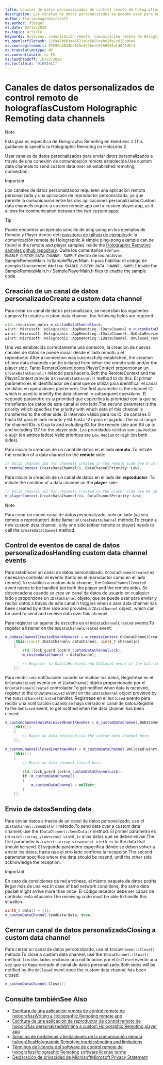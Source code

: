 ```yaml
---
title: Canales de datos personalizados de control remoto de holografías
description: Los canales de datos personalizados se pueden usar para enviar datos de usuario a través de la conexión de Holographic Remoting ya establecida.
author: florianbagarmicrosoft
ms.author: flbagar
ms.date: 03/11/2020
ms.topic: article
keywords: HoloLens, comunicación remota, comunicación remota de Holographic
ms.openlocfilehash: 12fa47b6b3a46521a9e6029cab61fa1c628c06e9
ms.sourcegitcommit: 09599b4034be825e4536eeb9566968afd021d5f3
ms.translationtype: MT
ms.contentlocale: es-ES
ms.lasthandoff: 10/03/2020
ms.locfileid: "91691411"
---
```

# <a name="custom-holographic-remoting-data-channels"></a><span data-ttu-id="ca144-104">Canales de datos personalizados de control remoto de holografías</span><span class="sxs-lookup"><span data-stu-id="ca144-104">Custom Holographic Remoting data channels</span></span>

>[!NOTE]
><span data-ttu-id="ca144-105">Esta guía es específica de Holographic Remoting en HoloLens 2.</span><span class="sxs-lookup"><span data-stu-id="ca144-105">This guidance is specific to Holographic Remoting on HoloLens 2.</span></span>

<span data-ttu-id="ca144-106">Usar canales de datos personalizados para enviar datos personalizados a través de una conexión de comunicación remota establecida.</span><span class="sxs-lookup"><span data-stu-id="ca144-106">Use custom data channels to send custom data over an established remoting connection.</span></span>

>[!IMPORTANT]
><span data-ttu-id="ca144-107">Los canales de datos personalizados requieren una aplicación remota personalizada y una aplicación de reproductor personalizada, ya que permite la comunicación entre las dos aplicaciones personalizadas.</span><span class="sxs-lookup"><span data-stu-id="ca144-107">Custom data channels require a custom remote app and a custom player app, as it allows for communication between the two custom apps.</span></span>

>[!TIP]
><span data-ttu-id="ca144-108">Puede encontrar un ejemplo sencillo de ping-pong en los ejemplos de Remote y Player dentro del [repositorio de github de ejemplos](https://github.com/microsoft/MixedReality-HolographicRemoting-Samples)de la comunicación remota de Holographic.</span><span class="sxs-lookup"><span data-stu-id="ca144-108">A simple ping-pong example can be found in the remote and player samples inside the [Holographic Remoting samples github repository](https://github.com/microsoft/MixedReality-HolographicRemoting-Samples).</span></span> <span data-ttu-id="ca144-109">Quite los comentarios ```#define ENABLE_CUSTOM_DATA_CHANNEL_SAMPLE``` dentro de los archivos SampleRemoteMain. h/SamplePlayerMain. h para habilitar el código de ejemplo.</span><span class="sxs-lookup"><span data-stu-id="ca144-109">Uncomment ```#define ENABLE_CUSTOM_DATA_CHANNEL_SAMPLE``` inside the SampleRemoteMain.h / SamplePlayerMain.h files to enable the sample code.</span></span>


## <a name="create-a-custom-data-channel"></a><span data-ttu-id="ca144-110">Creación de un canal de datos personalizado</span><span class="sxs-lookup"><span data-stu-id="ca144-110">Create a custom data channel</span></span>


<span data-ttu-id="ca144-111">Para crear un canal de datos personalizado, se necesitan los siguientes campos:</span><span class="sxs-lookup"><span data-stu-id="ca144-111">To create a custom data channel, the following fields are required:</span></span>
```cpp
std::recursive_mutex m_customDataChannelLock;
winrt::Microsoft::Holographic::AppRemoting::IDataChannel m_customDataChannel = nullptr;
winrt::Microsoft::Holographic::AppRemoting::IDataChannel::OnDataReceived_revoker m_customChannelDataReceivedEventRevoker;
winrt::Microsoft::Holographic::AppRemoting::IDataChannel::OnClosed_revoker m_customChannelClosedEventRevoker;
```

<span data-ttu-id="ca144-112">Una vez establecida correctamente una conexión, la creación de nuevos canales de datos se puede iniciar desde el lado remoto o el reproductor.</span><span class="sxs-lookup"><span data-stu-id="ca144-112">After a connection was successfully established, the creation of new data channels can be initiated from either the remote side and/or the player side.</span></span> <span data-ttu-id="ca144-113">Tanto RemoteContext como PlayerContext proporcionan un ```CreateDataChannel()``` método para hacerlo.</span><span class="sxs-lookup"><span data-stu-id="ca144-113">Both the RemoteContext and the PlayerContext provide a ```CreateDataChannel()``` method to do this.</span></span> <span data-ttu-id="ca144-114">El primer parámetro es el identificador de canal que se utiliza para identificar el canal de datos en operaciones posteriores.</span><span class="sxs-lookup"><span data-stu-id="ca144-114">The first parameter is the channel ID which is used to identify the data channel in subsequent operations.</span></span> <span data-ttu-id="ca144-115">El segundo parámetro es la prioridad que especifica la prioridad con la que se transfieren los datos de este canal al otro lado.</span><span class="sxs-lookup"><span data-stu-id="ca144-115">The second parameter is the priority which specifies the priority with which data of this channel is transferred to the other side.</span></span> <span data-ttu-id="ca144-116">El intervalo válido para los ID. de canal es 0 hasta 63 para el lado remoto y 64 hasta 127 para el jugador.</span><span class="sxs-lookup"><span data-stu-id="ca144-116">The valid range for channel IDs is 0 up to and including 63 for the remote side and 64 up to and including 127 for the player side.</span></span> <span data-ttu-id="ca144-117">Las prioridades válidas son ```Low``` ```Medium``` o ```High``` (en ambos lados).</span><span class="sxs-lookup"><span data-stu-id="ca144-117">Valid priorities are ```Low```, ```Medium``` or ```High``` (on both sides).</span></span>

<span data-ttu-id="ca144-118">Para iniciar la creación de un canal de datos en el lado **remoto** :</span><span class="sxs-lookup"><span data-stu-id="ca144-118">To initiate the creation of a data channel on the **remote** side:</span></span>
```cpp
// Valid channel ids for channels created on the remote side are 0 up to and including 63
m_remoteContext.CreateDataChannel(0, DataChannelPriority::Low);
```

<span data-ttu-id="ca144-119">Para iniciar la creación de un canal de datos en el lado del **reproductor** :</span><span class="sxs-lookup"><span data-stu-id="ca144-119">To initiate the creation of a data channel on the **player** side:</span></span>
```cpp
// Valid channel ids for channels created on the player side are 64 up to and including 127
m_playerContext.CreateDataChannel(64, DataChannelPriority::Low);
```

>[!NOTE]
><span data-ttu-id="ca144-120">Para crear un nuevo canal de datos personalizado, solo un lado (ya sea remoto o reproductor) debe llamar al ```CreateDataChannel``` método.</span><span class="sxs-lookup"><span data-stu-id="ca144-120">To create a new custom data channel, only one side (either remote or player) needs to call the ```CreateDataChannel``` method.</span></span>

## <a name="handling-custom-data-channel-events"></a><span data-ttu-id="ca144-121">Control de eventos de canal de datos personalizados</span><span class="sxs-lookup"><span data-stu-id="ca144-121">Handling custom data channel events</span></span>

<span data-ttu-id="ca144-122">Para establecer un canal de datos personalizado, ```OnDataChannelCreated``` es necesario controlar el evento (tanto en el reproductor como en el lado remoto).</span><span class="sxs-lookup"><span data-stu-id="ca144-122">To establish a custom data channel, the ```OnDataChannelCreated``` event needs to be handled (on both the player and the remote side).</span></span> <span data-ttu-id="ca144-123">Se desencadena cuando se crea un canal de datos de usuario en cualquier lado y proporciona un ```IDataChannel``` objeto, que se puede usar para enviar y recibir datos a través de este canal.</span><span class="sxs-lookup"><span data-stu-id="ca144-123">It triggers when a user data channel has been created by either side and provides a ```IDataChannel``` object, which can be used to send and receive data over this channel.</span></span>

<span data-ttu-id="ca144-124">Para registrar un agente de escucha en el ```OnDataChannelCreated``` evento:</span><span class="sxs-lookup"><span data-stu-id="ca144-124">To register a listener on the ```OnDataChannelCreated``` event:</span></span>
```cpp
m_onDataChannelCreatedEventRevoker = m_remoteContext.OnDataChannelCreated(winrt::auto_revoke,
    [this](const IDataChannel& dataChannel, uint8_t channelId)
    {
        std::lock_guard lock(m_customDataChannelLock);
        m_customDataChannel = dataChannel;

        // Register to OnDataReceived and OnClosed event of the data channel here, see below...
    });
```

<span data-ttu-id="ca144-125">Para recibir una notificación cuando se reciban los datos, Regístrese en el ```OnDataReceived``` evento en el ```IDataChannel``` objeto proporcionado por el ```OnDataChannelCreated``` controlador.</span><span class="sxs-lookup"><span data-stu-id="ca144-125">To get notified when data is received, register to the ```OnDataReceived``` event on the ```IDataChannel``` object provided by the ```OnDataChannelCreated``` handler.</span></span> <span data-ttu-id="ca144-126">Regístrese en el ```OnClosed``` evento para recibir una notificación cuando se haya cerrado el canal de datos.</span><span class="sxs-lookup"><span data-stu-id="ca144-126">Register to the ```OnClosed``` event, to get notified when the data channel has been closed.</span></span>

```cpp
m_customChannelDataReceivedEventRevoker = m_customDataChannel.OnDataReceived(winrt::auto_revoke, 
    [this]()
    {
        // React on data received via the custom data channel here.
    });

m_customChannelClosedEventRevoker = m_customDataChannel.OnClosed(winrt::auto_revoke,
    [this]()
    {
        // React on data channel closed here.

        std::lock_guard lock(m_customDataChannelLock);
        if (m_customDataChannel)
        {
            m_customDataChannel = nullptr;
        }
    });
```

## <a name="sending-data"></a><span data-ttu-id="ca144-127">Envío de datos</span><span class="sxs-lookup"><span data-stu-id="ca144-127">Sending data</span></span>

<span data-ttu-id="ca144-128">Para enviar datos a través de un canal de datos personalizado, use el ```IDataChannel::SendData()``` método.</span><span class="sxs-lookup"><span data-stu-id="ca144-128">To send data over a custom data channel, use the ```IDataChannel::SendData()``` method.</span></span> <span data-ttu-id="ca144-129">El primer parámetro es un ```winrt::array_view<const uint8_t>``` a los datos que se deben enviar.</span><span class="sxs-lookup"><span data-stu-id="ca144-129">The first parameter is a ```winrt::array_view<const uint8_t>``` to the data that should be send.</span></span> <span data-ttu-id="ca144-130">El segundo parámetro especifica dónde se deben volver a enviar los datos, hasta que el otro lado confirme la recepción.</span><span class="sxs-lookup"><span data-stu-id="ca144-130">The second parameter specifies where the data should be resend, until the other side acknowledge the reception.</span></span> 

>[!IMPORTANT]
><span data-ttu-id="ca144-131">En caso de condiciones de red erróneas, el mismo paquete de datos podría llegar más de una vez.</span><span class="sxs-lookup"><span data-stu-id="ca144-131">In case of bad network conditions, the same data packet might arrive more than once.</span></span> <span data-ttu-id="ca144-132">El código receptor debe ser capaz de controlar esta situación.</span><span class="sxs-lookup"><span data-stu-id="ca144-132">The receiving code must be able to handle this situation.</span></span>

```cpp
uint8_t data[] = {1};
m_customDataChannel.SendData(data, true);
```

## <a name="closing-a-custom-data-channel"></a><span data-ttu-id="ca144-133">Cerrar un canal de datos personalizado</span><span class="sxs-lookup"><span data-stu-id="ca144-133">Closing a custom data channel</span></span>

<span data-ttu-id="ca144-134">Para cerrar un canal de datos personalizado, use el ```IDataChannel::Close()``` método.</span><span class="sxs-lookup"><span data-stu-id="ca144-134">To close a custom data channel, use the ```IDataChannel::Close()``` method.</span></span> <span data-ttu-id="ca144-135">Los dos lados recibirán una notificación por el ```OnClosed``` evento una vez que se haya cerrado el canal de datos personalizado.</span><span class="sxs-lookup"><span data-stu-id="ca144-135">Both sides will be notified by the ```OnClosed``` event once the custom data channel has been closed.</span></span>

```cpp
m_customDataChannel.Close();
```

## <a name="see-also"></a><span data-ttu-id="ca144-136">Consulte también</span><span class="sxs-lookup"><span data-stu-id="ca144-136">See Also</span></span>
* [<span data-ttu-id="ca144-137">Escritura de una aplicación remota de control remoto de holografías</span><span class="sxs-lookup"><span data-stu-id="ca144-137">Writing a Holographic Remoting remote app</span></span>](holographic-remoting-create-host.md)
* [<span data-ttu-id="ca144-138">Escritura de una aplicación de reproductor de control remoto de holografías personalizada</span><span class="sxs-lookup"><span data-stu-id="ca144-138">Writing a custom Holographic Remoting player app</span></span>](holographic-remoting-create-player.md)
* [<span data-ttu-id="ca144-139">Solución de problemas y limitaciones de la comunicación remota holográfica</span><span class="sxs-lookup"><span data-stu-id="ca144-139">Holographic Remoting troubleshooting and limitations</span></span>](holographic-remoting-troubleshooting.md)
* [<span data-ttu-id="ca144-140">Términos de licencia del software de control remoto de holografías</span><span class="sxs-lookup"><span data-stu-id="ca144-140">Holographic Remoting software license terms</span></span>](https://docs.microsoft.com//legal/mixed-reality/microsoft-holographic-remoting-software-license-terms)
* [<span data-ttu-id="ca144-141">Declaración de privacidad de Microsoft</span><span class="sxs-lookup"><span data-stu-id="ca144-141">Microsoft Privacy Statement</span></span>](https://go.microsoft.com/fwlink/?LinkId=521839)
